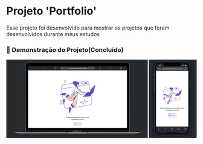 # Projeto 'Portfolio'
Esse projeto foi desenvolvido para mostrar os projetos que foram desenvolvidos durante meus estudos
### 🚀 Demonstração do Projeto(Concluído)
<p>
    <img width="600" src="./assets/template.png"></img>
</p>

